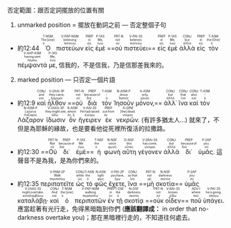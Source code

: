 否定範圍：跟否定詞擺放的位置有關

1) unmarked position = 擺放在動詞之前 — 否定整個子句

-  <rt>約12:44</rt> <RUBY><ruby><ruby>Ὁ<rt>ὁ</rt></ruby><rt>The [one]</rt></ruby><rt>T-NSM</rt></RUBY> <RUBY><ruby><ruby>πιστεύων<rt>πιστεύω</rt></ruby><rt>believing</rt></ruby><rt>V-PAP-NSM</rt></RUBY> <RUBY><ruby><ruby>εἰς<rt>εἰς</rt></ruby><rt>in</rt></ruby><rt>PREP</rt></RUBY> <RUBY><ruby><ruby>ἐμὲ<rt>ἐγώ</rt></ruby><rt>Me‚</rt></ruby><rt>P-1AS</rt></RUBY> ==<RUBY><ruby><ruby>οὐ<rt>οὐ</rt></ruby><rt>not</rt></ruby><rt>PRT-N</rt></RUBY> <RUBY><ruby><ruby>πιστεύει<rt>πιστεύω</rt></ruby><rt>believes</rt></ruby><rt>V-PAI-3S</rt></RUBY>== <RUBY><ruby><ruby>εἰς<rt>εἰς</rt></ruby><rt>in</rt></ruby><rt>PREP</rt></RUBY> <RUBY><ruby><ruby>ἐμὲ<rt>ἐγώ</rt></ruby><rt>Me‚</rt></ruby><rt>P-1AS</rt></RUBY> <RUBY><ruby><ruby>ἀλλὰ<rt>ἀλλά</rt></ruby><rt>but</rt></ruby><rt>CONJ</rt></RUBY> <RUBY><ruby><ruby>εἰς<rt>εἰς</rt></ruby><rt>in</rt></ruby><rt>PREP</rt></RUBY> <RUBY><ruby><ruby>τὸν<rt>ὁ</rt></ruby><rt>the [One]</rt></ruby><rt>T-ASM</rt></RUBY> <RUBY><ruby><ruby>πέμψαντά<rt>πέμπω</rt></ruby><rt>having sent</rt></ruby><rt>V-AAP-ASM</rt></RUBY> <RUBY><ruby><ruby>με‚<rt>ἐγώ</rt></ruby><rt>Me;</rt></ruby><rt>P-1AS</rt></RUBY> <rt>信我的，不是信我，乃是信那差我來的。</rt>

 
2) marked position — 只否定一個片語

- <rt>約12:9</rt>  <RUBY><ruby><ruby>καὶ<rt>καί</rt></ruby><rt>and</rt></ruby><rt>CONJ</rt></RUBY> <RUBY><ruby><ruby>ἦλθον<rt>ἔρχομαι</rt></ruby><rt>they came‚</rt></ruby><rt>V-2AAI-3P</rt></RUBY> ==<RUBY><ruby><ruby>οὐ<rt>οὐ</rt></ruby><rt>not</rt></ruby><rt>PRT-N</rt></RUBY> <RUBY><ruby><ruby>διὰ<rt>διά</rt></ruby><rt>because of</rt></ruby><rt>PREP</rt></RUBY> <RUBY><ruby><ruby>τὸν<rt>ὁ</rt></ruby><rt>‑</rt></ruby><rt>T-ASM</rt></RUBY> <RUBY><ruby><ruby>Ἰησοῦν<rt>Ἰησοῦς</rt></ruby><rt>Jesus</rt></ruby><rt>N-ASM-P</rt></RUBY> <RUBY><ruby><ruby>μόνον‚<rt>μόνος</rt></ruby><rt>only‚</rt></ruby><rt>A-ASM</rt></RUBY>== <RUBY><ruby><ruby>ἀλλ᾽<rt>ἀλλά</rt></ruby><rt>but</rt></ruby><rt>CONJ</rt></RUBY> <RUBY><ruby><ruby>ἵνα<rt>ἵνα</rt></ruby><rt>that</rt></ruby><rt>CONJ</rt></RUBY> <RUBY><ruby><ruby>καὶ<rt>καί</rt></ruby><rt>also</rt></ruby><rt>CONJ</rt></RUBY> <RUBY><ruby><ruby>τὸν<rt>ὁ</rt></ruby><rt>‑</rt></ruby><rt>T-ASM</rt></RUBY> <RUBY><ruby><ruby>Λάζαρον<rt>Λάζαρος</rt></ruby><rt>Lazarus</rt></ruby><rt>N-ASM-P</rt></RUBY> <RUBY><ruby><ruby>ἴδωσιν<rt>εἴδω</rt></ruby><rt>they might see‚</rt></ruby><rt>V-2AAS-3P</rt></RUBY> <RUBY><ruby><ruby>ὃν<rt>ὅς, ἥ</rt></ruby><rt>whom</rt></ruby><rt>R-ASM</rt></RUBY> <RUBY><ruby><ruby>ἤγειρεν<rt>ἐγείρω</rt></ruby><rt>He had raised</rt></ruby><rt>V-AAI-3S</rt></RUBY> <RUBY><ruby><ruby>ἐκ<rt>ἐκ</rt></ruby><rt>out from</rt></ruby><rt>PREP</rt></RUBY> <RUBY><ruby><ruby>νεκρῶν.<rt>νεκρός</rt></ruby><rt>[the] dead.</rt></ruby><rt>A-GPM</rt></RUBY> <rt>(有許多猶太人...) 就來了，不但是為耶穌的緣故，也是要看他從死裡所復活的拉撒路。</rt>
-  <rt>約12:30</rt> ==<RUBY><ruby><ruby>Οὐ<rt>οὐ</rt></ruby><rt>Not</rt></ruby><rt>PRT-N</rt></RUBY> <RUBY><ruby><ruby>δι᾽<rt>διά</rt></ruby><rt>because of</rt></ruby><rt>PREP</rt></RUBY> <RUBY><ruby><ruby>ἐμὲ<rt>ἐγώ</rt></ruby><rt>Me</rt></ruby><rt>P-1AS</rt></RUBY>== <RUBY><ruby><ruby>ἡ<rt>ὁ</rt></ruby><rt>the</rt></ruby><rt>T-NSF</rt></RUBY> <RUBY><ruby><ruby>φωνὴ<rt>φωνή</rt></ruby><rt>voice</rt></ruby><rt>N-NSF</rt></RUBY> <RUBY><ruby><ruby>αὕτη<rt>οὗτος</rt></ruby><rt>this</rt></ruby><rt>D-NSF</rt></RUBY> <RUBY><ruby><ruby>γέγονεν<rt>γίνομαι</rt></ruby><rt>has come‚</rt></ruby><rt>V-2RAI-3S</rt></RUBY> <RUBY><ruby><ruby>ἀλλὰ<rt>ἀλλά</rt></ruby><rt>but</rt></ruby><rt>CONJ</rt></RUBY> <RUBY><ruby><ruby>δι᾽<rt>διά</rt></ruby><rt>because of</rt></ruby><rt>PREP</rt></RUBY> <RUBY><ruby><ruby>ὑμᾶς.<rt>σύ</rt></ruby><rt>you.</rt></ruby><rt>P-2AP</rt></RUBY> <rt>這聲音不是為我，是為你們來的。</rt>

- <rt>約12:35</rt>  <RUBY><ruby><ruby>περιπατεῖτε<rt>περιπατέω</rt></ruby><rt>Walk</rt></ruby><rt>V-PAM-2P</rt></RUBY> <RUBY><ruby><ruby>ὡς<rt>ὡς</rt></ruby><rt>while</rt></ruby><rt>CONJ</rt></RUBY> <RUBY><ruby><ruby>τὸ<rt>ὁ</rt></ruby><rt>the</rt></ruby><rt>T-ASN</rt></RUBY> <RUBY><ruby><ruby>φῶς<rt>φῶς</rt></ruby><rt>light</rt></ruby><rt>N-ASN</rt></RUBY> <RUBY><ruby><ruby>ἔχετε‚<rt>ἔχω</rt></ruby><rt>you have‚</rt></ruby><rt>V-PAI-2P</rt></RUBY> <RUBY><ruby><ruby>ἵνα<rt>ἵνα</rt></ruby><rt>so that</rt></ruby><rt>CONJ</rt></RUBY> ==<RUBY><ruby><ruby>μὴ<rt>μή</rt></ruby><rt>not</rt></ruby><rt>PRT-N</rt></RUBY> <RUBY><ruby><ruby>σκοτία<rt>σκοτία</rt></ruby><rt>darkness</rt></ruby><rt>N-NSF</rt></RUBY>== <RUBY><ruby><ruby>ὑμᾶς<rt>σύ</rt></ruby><rt>you</rt></ruby><rt>P-2AP</rt></RUBY> <RUBY><ruby><ruby>καταλάβῃ·<rt>καταλαμβάνω</rt></ruby><rt>might overtake.</rt></ruby><rt>V-2AAS-3S</rt></RUBY> <RUBY><ruby><ruby>καὶ<rt>καί</rt></ruby><rt>And</rt></ruby><rt>CONJ</rt></RUBY> <RUBY><ruby><ruby>ὁ<rt>ὁ</rt></ruby><rt>the [one]</rt></ruby><rt>T-NSM</rt></RUBY> <RUBY><ruby><ruby>περιπατῶν<rt>περιπατέω</rt></ruby><rt>walking</rt></ruby><rt>V-PAP-NSM</rt></RUBY> <RUBY><ruby><ruby>ἐν<rt>ἐν</rt></ruby><rt>in</rt></ruby><rt>PREP</rt></RUBY> <RUBY><ruby><ruby>τῇ<rt>ὁ</rt></ruby><rt>the</rt></ruby><rt>T-DSF</rt></RUBY> <RUBY><ruby><ruby>σκοτίᾳ<rt>σκοτία</rt></ruby><rt>darkness</rt></ruby><rt>N-DSF</rt></RUBY> ==<RUBY><ruby><ruby>οὐκ<rt>οὐ</rt></ruby><rt>not</rt></ruby><rt>PRT-N</rt></RUBY> <RUBY><ruby><ruby>οἶδεν<rt>εἴδω</rt></ruby><rt>knows</rt></ruby><rt>V-RAI-3S</rt></RUBY>== <RUBY><ruby><ruby>ποῦ<rt>ποῦ</rt></ruby><rt>where</rt></ruby><rt>ADV-I</rt></RUBY> <RUBY><ruby><ruby>ὑπάγει.<rt>ὑπάγω</rt></ruby><rt>he is going.</rt></ruby><rt>V-PAI-3S</rt></RUBY> <rt>應當趁著有光行走，免得黑暗臨到你們 (<strong>應該翻譯成：</strong> in order that no-darkness overtake you)；那在黑暗裡行走的，不知道往何處去。</rt>
